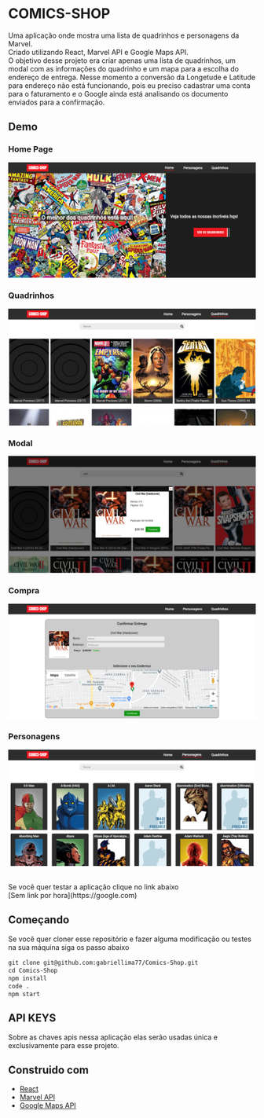 # COMICS-SHOP

Uma aplicação onde mostra uma lista de quadrinhos e personagens da Marvel. </br>
Criado utilizando React, Marvel API e Google Maps API.
</br>
O objetivo desse projeto era criar apenas uma lista de quadrinhos, um modal com as informações do quadrinho e um mapa para a escolha do endereço de entrega. Nesse momento a conversão da Longetude e Latitude para endereço não está funcionando, pois eu preciso cadastrar uma conta para o faturamento e o Google ainda está analisando os documento enviados para a confirmação.

## Demo

### Home Page

![home page](./demo/home.png)

### Quadrinhos

![quadrinhos](./demo/quadrinhos.png)

### Modal

![modal](./demo/modal.png)

### Compra

![compra](./demo/compra.png)

### Personagens

![personagens](./demo/personagens.png)

</br>
Se você quer testar a aplicação clique no link abaixo </br>
[Sem link por hora](https://google.com)

## Começando

Se você quer cloner esse repositório e fazer alguma modificação ou testes na sua máquina siga os passo abaixo

```
git clone git@github.com:gabriellima77/Comics-Shop.git
cd Comics-Shop
npm install
code .
npm start
```

## API KEYS

Sobre as chaves apis nessa aplicação elas serão usadas única e exclusivamente para esse projeto.

## Construido com

- [React](https://reactjs.org/)
- [Marvel API](https://developer.marvel.com/)
- [Google Maps API](https://developers.google.com/maps)
